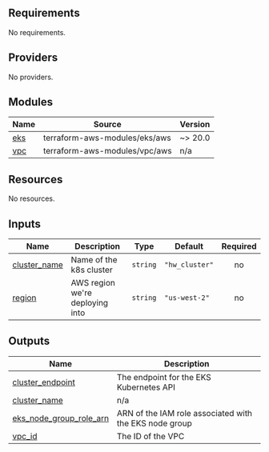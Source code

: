 <!-- BEGIN_TF_DOCS -->
## Requirements

No requirements.

## Providers

No providers.

## Modules

| Name | Source | Version |
|------|--------|---------|
| <a name="module_eks"></a> [eks](#module\_eks) | terraform-aws-modules/eks/aws | ~> 20.0 |
| <a name="module_vpc"></a> [vpc](#module\_vpc) | terraform-aws-modules/vpc/aws | n/a |

## Resources

No resources.

## Inputs

| Name | Description | Type | Default | Required |
|------|-------------|------|---------|:--------:|
| <a name="input_cluster_name"></a> [cluster\_name](#input\_cluster\_name) | Name of the k8s cluster | `string` | `"hw_cluster"` | no |
| <a name="input_region"></a> [region](#input\_region) | AWS region we're deploying into | `string` | `"us-west-2"` | no |

## Outputs

| Name | Description |
|------|-------------|
| <a name="output_cluster_endpoint"></a> [cluster\_endpoint](#output\_cluster\_endpoint) | The endpoint for the EKS Kubernetes API |
| <a name="output_cluster_name"></a> [cluster\_name](#output\_cluster\_name) | n/a |
| <a name="output_eks_node_group_role_arn"></a> [eks\_node\_group\_role\_arn](#output\_eks\_node\_group\_role\_arn) | ARN of the IAM role associated with the EKS node group |
| <a name="output_vpc_id"></a> [vpc\_id](#output\_vpc\_id) | The ID of the VPC |
<!-- END_TF_DOCS -->

